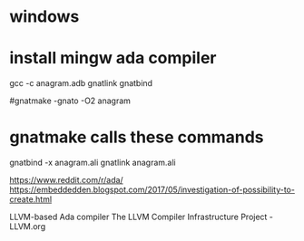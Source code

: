 # windows
# install mingw ada compiler
gcc -c anagram.adb
gnatlink
gnatbind

#gnatmake -gnato -O2 anagram

# gnatmake calls these commands
gnatbind -x anagram.ali
gnatlink anagram.ali

https://www.reddit.com/r/ada/
https://embeddedden.blogspot.com/2017/05/investigation-of-possibility-to-create.html

LLVM-based Ada compiler
The LLVM Compiler Infrastructure Project - LLVM.org

